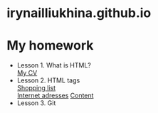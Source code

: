 # irynailliukhina.github.io

<h1> My homework</h1>
<ul>
  
  <li>Lesson 1. What is HTML? <br/>
    <a href="https://irynailliukhina.github.io/homework1/cven.html" target="_blank">My CV</a></li>
    
  <li>Lesson 2. HTML tags <br/>
  
  <a href="https://irynailliukhina.github.io/homework2/shopping_list.html" target="_blank">
    Shopping list<a/>
  <a href="https://irynailliukhina.github.io/homework2/internet_adresses.html" target="_blank"><br/>
    Internet adresses<a/>
  <a href="https://irynailliukhina.github.io/homework2/content.html" target="_blank">
    Content<a/></li>
    
   <li>Lesson 3. Git</li>
